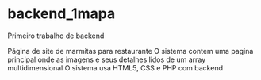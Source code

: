 # backend_1mapa
Primeiro trabalho de backend

Página de site de marmitas para restaurante
O sistema contem uma pagina principal onde as imagens e seus detalhes lidos de um array multidimensional
O sistema usa HTML5, CSS e PHP com backend
